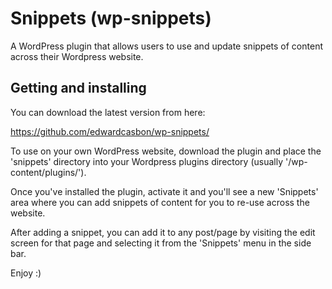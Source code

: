 # Snippets (wp-snippets)

A WordPress plugin that allows users to use and update snippets of content across their Wordpress website.

## Getting and installing

You can download the latest version from here:

https://github.com/edwardcasbon/wp-snippets/

To use on your own WordPress website, download the plugin and place the 'snippets' directory into your Wordpress plugins directory (usually '/wp-content/plugins/').

Once you've installed the plugin, activate it and you'll see a new 'Snippets' area where you can add snippets of content for you to re-use across the website.

After adding a snippet, you can add it to any post/page by visiting the edit screen for that page and selecting it from the 'Snippets' menu in the side bar.

Enjoy :)
